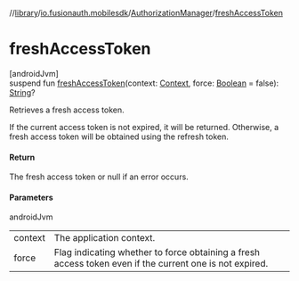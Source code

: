 //[library](../../../index.md)/[io.fusionauth.mobilesdk](../index.md)/[AuthorizationManager](index.md)/[freshAccessToken](fresh-access-token.md)

# freshAccessToken

[androidJvm]\
suspend fun [freshAccessToken](fresh-access-token.md)(context: [Context](https://developer.android.com/reference/kotlin/android/content/Context.html), force: [Boolean](https://kotlinlang.org/api/core/kotlin-stdlib/kotlin/-boolean/index.html) = false): [String](https://kotlinlang.org/api/core/kotlin-stdlib/kotlin/-string/index.html)?

Retrieves a fresh access token.

If the current access token is not expired, it will be returned. Otherwise, a fresh access token will be obtained using the refresh token.

#### Return

The fresh access token or null if an error occurs.

#### Parameters

androidJvm

| | |
|---|---|
| context | The application context. |
| force | Flag indicating whether to force obtaining a fresh access token even if the current one is not     expired. |